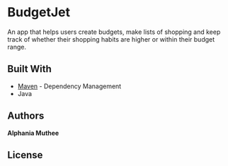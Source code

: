 # BudgetJet
An app that helps users create budgets, make lists of shopping and keep track of whether their shopping habits are higher or within their budget range.
## Built With
* [Maven](https://maven.apache.org/) - Dependency Management
* Java
## Authors
**Alphania Muthee**
## License
